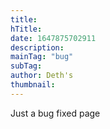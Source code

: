 ```yaml
---
title: 
hTitle: 
date: 1647875702911
description:
mainTag: "bug"
subTag: 
author: Deth's
thumbnail: 
---
```

Just a bug fixed page